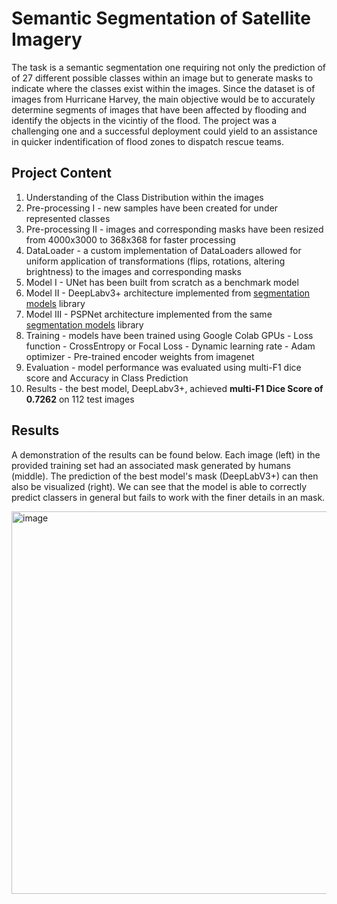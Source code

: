 # Semantic Segmentation of Satellite Imagery
The task is a semantic segmentation one requiring not only the prediction of of 27 different possible classes within an image but to generate masks to indicate where the classes exist within the images. Since the dataset is of images from Hurricane Harvey, the main objective would be to accurately determine segments of images that have been affected by flooding and identify the objects in the vicintiy of the flood. The project was a challenging one and a successful deployment could yield to an assistance in quicker indentification of flood zones to dispatch rescue teams.

## Project Content
1. Understanding of the Class Distribution within the images
2. Pre-processing I - new samples have been created for under represented classes
3. Pre-processing II - images and corresponding masks have been resized from 4000x3000 to 368x368 for faster processing
4. DataLoader - a custom implementation of DataLoaders allowed for uniform application of transformations (flips, rotations, altering brightness) to the images and corresponding masks
5. Model I - UNet has been built from scratch as a benchmark model
6. Model II - DeepLabv3+ architecture implemented from [segmentation models](https://github.com/qubvel/segmentation_models.pytorch) library
7. Model III - PSPNet architecture implemented from the same [segmentation models](https://github.com/qubvel/segmentation_models.pytorch) library
7. Training - models have been trained using Google Colab GPUs
            - Loss function - CrossEntropy or Focal Loss
            - Dynamic learning rate
            - Adam optimizer
            - Pre-trained encoder weights from imagenet
9. Evaluation - model performance was evaluated using multi-F1 dice score and Accuracy in Class Prediction
10. Results - the best model, DeepLabv3+, achieved **multi-F1 Dice Score of 0.7262** on 112 test images

## Results
A demonstration of the results can be found below. Each image (left) in the provided training set had an associated mask generated by humans (middle). The prediction of the best model's mask (DeepLabV3+) can then also be visualized (right). We can see that the model is able to correctly predict classers in general but fails to work with the finer details in an mask.

<img width="612" alt="image" src="https://user-images.githubusercontent.com/127489117/232487518-7f7fac2d-f231-4d30-b4fb-a2616b80f945.png">
